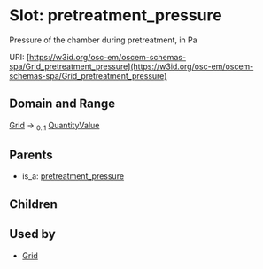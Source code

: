 
# Slot: pretreatment_pressure

Pressure of the chamber during pretreatment, in Pa

URI: [https://w3id.org/osc-em/oscem-schemas-spa/Grid_pretreatment_pressure](https://w3id.org/osc-em/oscem-schemas-spa/Grid_pretreatment_pressure)


## Domain and Range

[Grid](Grid.md) &#8594;  <sub>0..1</sub> [QuantityValue](QuantityValue.md)

## Parents

 *  is_a: [pretreatment_pressure](pretreatment_pressure.md)

## Children


## Used by

 * [Grid](Grid.md)

